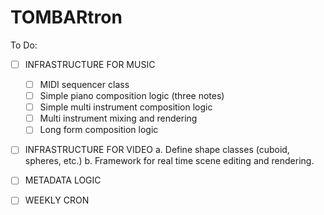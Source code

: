 # TOMBARtron

To Do:
- [ ] INFRASTRUCTURE FOR MUSIC
    - [ ] MIDI sequencer class
    - [ ]  Simple piano composition logic (three notes)
    - [ ]  Simple multi instrument composition logic
    - [ ]  Multi instrument mixing and rendering
    - [ ]  Long form composition logic

- [ ] INFRASTRUCTURE FOR VIDEO
    a. Define shape classes (cuboid, spheres, etc.)
    b. Framework for real time scene editing and rendering.

- [ ] METADATA LOGIC
- [ ] WEEKLY CRON
